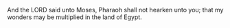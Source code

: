 And the LORD said unto Moses, Pharaoh shall not hearken unto you; that my wonders may be multiplied in the land of Egypt.
